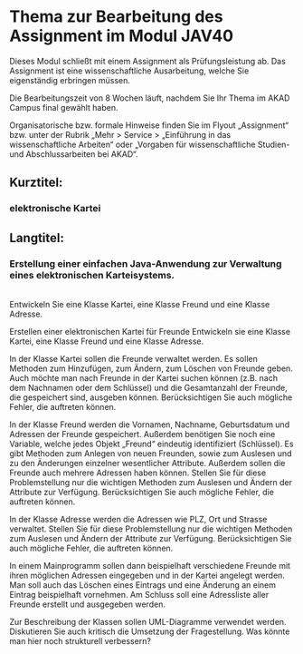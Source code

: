 # Thema zur Bearbeitung des Assignment im Modul JAV40
Dieses Modul schließt mit einem Assignment als Prüfungsleistung ab. Das Assignment ist
eine wissenschaftliche Ausarbeitung, welche Sie eigenständig erbringen müssen.

Die Bearbeitungszeit von 8 Wochen läuft, nachdem Sie Ihr Thema im AKAD Campus final
gewählt haben.

Organisatorische bzw. formale Hinweise finden Sie im Flyout „Assignment“ bzw. unter der
Rubrik „Mehr > Service > „Einführung in das wissenschaftliche Arbeiten“ oder „Vorgaben für
wissenschaftliche Studien- und Abschlussarbeiten bei AKAD“.

## Kurztitel: 
### elektronische Kartei

## Langtitel: 
### Erstellung einer einfachen Java-Anwendung zur Verwaltung eines elektronischen Karteisystems.
\
Entwickeln Sie eine Klasse Kartei, eine Klasse Freund und eine Klasse Adresse.

Erstellen einer elektronischen Kartei für Freunde
Entwickeln sie eine Klasse Kartei, eine Klasse Freund und eine Klasse Adresse.

In der Klasse Kartei sollen die Freunde verwaltet werden. Es sollen Methoden zum
Hinzufügen, zum Ändern, zum Löschen von Freunde geben. Auch möchte man nach
Freunde in der Kartei suchen können (z.B. nach dem Nachnamen oder dem Schlüssel) und
die Gesamtanzahl der Freunde, die gespeichert sind, ausgeben können. Berücksichtigen Sie
auch mögliche Fehler, die auftreten können.

In der Klasse Freund werden die Vornamen, Nachname, Geburtsdatum und Adressen der
Freunde gespeichert. Außerdem benötigen Sie noch eine Variable, welche jedes Objekt
„Freund“ eindeutig identifiziert (Schlüssel). Es gibt Methoden zum Anlegen von neuen
Freunden, sowie zum Auslesen und zu den Änderungen einzelner wesentlicher Attribute.
Außerdem sollen die Freunde auch mehrere Adressen haben können. Stellen Sie für diese
Problemstellung nur die wichtigen Methoden zum Auslesen und Ändern der Attribute zur
Verfügung. Berücksichtigen Sie auch mögliche Fehler, die auftreten können.

In der Klasse Adresse werden die Adressen wie PLZ, Ort und Strasse verwaltet. Stellen Sie
für diese Problemstellung nur die wichtigen Methoden zum Auslesen und Ändern der
Attribute zur Verfügung. Berücksichtigen Sie auch mögliche Fehler, die auftreten können.

In einem Mainprogramm sollen dann beispielhaft verschiedene Freunde mit ihren
möglichen Adressen eingegeben und in der Kartei angelegt werden. Man soll auch das
Löschen eines Eintrags und eine Änderung an einem Eintrag beispielhaft vornehmen. Am
Schluss soll eine Adressliste aller Freunde erstellt und ausgegeben werden.

Zur Beschreibung der Klassen sollen UML-Diagramme verwendet werden. Diskutieren Sie
auch kritisch die Umsetzung der Fragestellung. Was könnte man hier noch strukturell
verbessern?